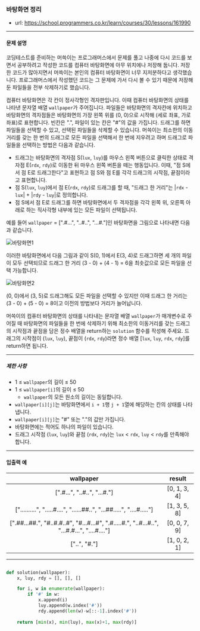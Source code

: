 ### 바탕화면 정리

 - url: https://school.programmers.co.kr/learn/courses/30/lessons/161990
 
 --------
 
#### 문제 설명
코딩테스트를 준비하는 머쓱이는 프로그래머스에서 문제를 풀고 나중에 다시 코드를 보면서 공부하려고 작성한 코드를 컴퓨터 바탕화면에 아무 위치에나 저장해 둡니다. 저장한 코드가 많아지면서 머쓱이는 본인의 컴퓨터 바탕화면이 너무 지저분하다고 생각했습니다. 프로그래머스에서 작성했던 코드는 그 문제에 가서 다시 볼 수 있기 때문에 저장해 둔 파일들을 전부 삭제하기로 했습니다.

컴퓨터 바탕화면은 각 칸이 정사각형인 격자판입니다. 이때 컴퓨터 바탕화면의 상태를 나타낸 문자열 배열 `wallpaper`가 주어집니다. 파일들은 바탕화면의 격자칸에 위치하고 바탕화면의 격자점들은 바탕화면의 가장 왼쪽 위를 (0, 0)으로 시작해 (세로 좌표, 가로 좌표)로 표현합니다. 빈칸은 ".", 파일이 있는 칸은 "#"의 값을 가집니다. 드래그를 하면 파일들을 선택할 수 있고, 선택된 파일들을 삭제할 수 있습니다. 머쓱이는 최소한의 이동거리를 갖는 한 번의 드래그로 모든 파일을 선택해서 한 번에 지우려고 하며 드래그로 파일들을 선택하는 방법은 다음과 같습니다.

 - 드래그는 바탕화면의 격자점 S(`lux`, `luy`)를 마우스 왼쪽 버튼으로 클릭한 상태로 격자점 E(`rdx`, `rdy`)로 이동한 뒤 마우스 왼쪽 버튼을 떼는 행동입니다. 이때, "점 S에서 점 E로 드래그한다"고 표현하고 점 S와 점 E를 각각 드래그의 시작점, 끝점이라고 표현합니다.
 - 점 S(`lux`, `luy`)에서 점 E(`rdx`, `rdy`)로 드래그를 할 때, "드래그 한 거리"는 |`rdx` - `lux`| + |`rdy` - `luy`|로 정의합니다.
 - 점 S에서 점 E로 드래그를 하면 바탕화면에서 두 격자점을 각각 왼쪽 위, 오른쪽 아래로 하는 직사각형 내부에 있는 모든 파일이 선택됩니다.

예를 들어 `wallpaper` = [".#...", "..#..", "...#."]인 바탕화면을 그림으로 나타내면 다음과 같습니다.

![바탕화면1](https://grepp-programmers.s3.ap-northeast-2.amazonaws.com/files/production/ec8b3f44-17e9-4044-8117-fad0f1f4402f/eg1.png)

이러한 바탕화면에서 다음 그림과 같이 S(0, 1)에서 E(3, 4)로 드래그하면 세 개의 파일이 모두 선택되므로 드래그 한 거리 (3 - 0) + (4 - 1) = 6을 최솟값으로 모든 파일을 선택 가능합니다.

![바탕화면2](https://grepp-programmers.s3.ap-northeast-2.amazonaws.com/files/production/e69e8776-4e56-4abb-b2a7-3dc695620ef4/eg1-2.png)

(0, 0)에서 (3, 5)로 드래그해도 모든 파일을 선택할 수 있지만 이때 드래그 한 거리는 (3 - 0) + (5 - 0) = 8이고 이전의 방법보다 거리가 늘어납니다.

머쓱이의 컴퓨터 바탕화면의 상태를 나타내는 문자열 배열 `wallpaper`가 매개변수로 주어질 때 바탕화면의 파일들을 한 번에 삭제하기 위해 최소한의 이동거리를 갖는 드래그의 시작점과 끝점을 담은 정수 배열을 return하는 `solution` 함수를 작성해 주세요. 드래그의 시작점이 (`lux`, `luy`), 끝점이 (`rdx`, `rdy`)라면 정수 배열 [`lux`, `luy`, `rdx`, `rdy`]를 return하면 됩니다.

--------

##### 제한 사항
 - 1 ≤ `wallpaper`의 길이 ≤ 50
 - 1 ≤ `wallpaper[i]`의 길이 ≤ 50
   - `wallpaper`의 모든 원소의 길이는 동일합니다.
 - `wallpaper[i][j]`는 바탕화면에서 `i + 1`행 `j + 1`열에 해당하는 칸의 상태를 나타냅니다.
 - `wallpaper[i][j]`는 "#" 또는 "."의 값만 가집니다.
 - 바탕화면에는 적어도 하나의 파일이 있습니다.
 - 드래그 시작점 (`lux`, `luy`)와 끝점 (`rdx`, `rdy`)는 `lux` < `rdx`, `luy` < `rdy`를 만족해야 합니다.

--------
 
#### 입출력 예

 |wallpaper|result|
 |:---:|:---:|
 |[".#...", "..#..", "...#."]|[0, 1, 3, 4]|
 |["..........", ".....#....", "......##..", "...##.....", "....#....."]|[1, 3, 5, 8]|
 |[".##...##.", "#..#.#..#", "#...#...#", ".#.....#.", "..#...#..", "...#.#...", "....#...."]|[0, 0, 7, 9]|
 |["..", "#."]|[1, 0, 2, 1]|

--------

```python

def solution(wallpaper):
    x, luy, rdy = [], [], []

    for i, w in enumerate(wallpaper):
        if '#' in w:
            x.append(i)
            luy.append(w.index('#'))
            rdy.append(len(w)-w[::-1].index('#'))
            
    return [min(x), min(luy), max(x)+1, max(rdy)]

```